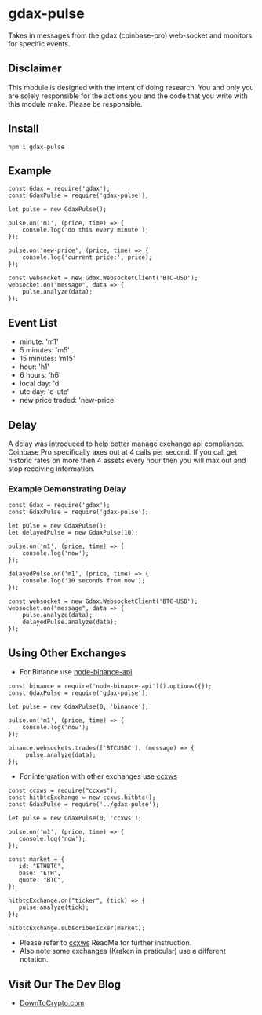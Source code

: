 # gdax-pulse

Takes in messages from the gdax (coinbase-pro) web-socket and monitors for specific events.

## Disclaimer

This module is designed with the intent of doing research. You and only you are solely responsible for the actions you and the code that you write with this module make. Please be responsible.

## Install

```
npm i gdax-pulse
```

## Example

```
const Gdax = require('gdax');
const GdaxPulse = require('gdax-pulse');

let pulse = new GdaxPulse();

pulse.on('m1', (price, time) => {
    console.log('do this every minute');
});

pulse.on('new-price', (price, time) => {
    console.log('current price:', price);
});

const websocket = new Gdax.WebsocketClient('BTC-USD');
websocket.on("message", data => {
    pulse.analyze(data);
});
```

## Event List

- minute: 'm1'
- 5 minutes: 'm5'
- 15 minutes: 'm15'
- hour: 'h1'
- 6 hours: 'h6'
- local day: 'd'
- utc day: 'd-utc'
- new price traded: 'new-price'

## Delay

A delay was introduced to help better manage exchange api compliance. Coinbase Pro specifically axes out at 4 calls per second. If you call get historic rates on more then 4 assets every hour then you will max out and stop receiving information.

### Example Demonstrating Delay

```
const Gdax = require('gdax');
const GdaxPulse = require('gdax-pulse');

let pulse = new GdaxPulse();
let delayedPulse = new GdaxPulse(10);

pulse.on('m1', (price, time) => {
    console.log('now');
});

delayedPulse.on('m1', (price, time) => {
    console.log('10 seconds from now');
});

const websocket = new Gdax.WebsocketClient('BTC-USD');
websocket.on("message", data => {
    pulse.analyze(data);
    delayedPulse.analyze(data);
});
```

## Using Other Exchanges

- For Binance use [node-binance-api](https://github.com/jaggedsoft/node-binance-api)

```
const binance = require('node-binance-api')().options({});
const GdaxPulse = require('gdax-pulse');

let pulse = new GdaxPulse(0, 'binance');

pulse.on('m1', (price, time) => {
    console.log('now');
});

binance.websockets.trades(['BTCUSDC'], (message) => {
     pulse.analyze(data);
});
```

- For intergration with other exchanges use [ccxws](https://github.com/altangent/ccxws)

```
const ccxws = require("ccxws");
const hitbtcExchange = new ccxws.hitbtc();
const GdaxPulse = require('../gdax-pulse');

let pulse = new GdaxPulse(0, 'ccxws');

pulse.on('m1', (price, time) => {
   console.log('now');
});

const market = {
   id: "ETHBTC",
   base: "ETH",
   quote: "BTC",
};

hitbtcExchange.on("ticker", (tick) => {
   pulse.analyze(tick);
});

hitbtcExchange.subscribeTicker(market);
```

- Please refer to [ccxws](https://github.com/altangent/ccxws) ReadMe for further instruction.
- Also note some exchanges (Kraken in praticular) use a different notation.

## Visit Our The Dev Blog

- [DownToCrypto.com](https://downtocrypto.com)
